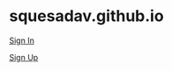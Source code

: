 # squesadav.github.io

[Sign In](https://bifrostsandbox.b2clogin.com/bifrostsandbox.onmicrosoft.com/b2c_1a_signup_signin/oauth2/v2.0/authorize?client_id=35af0148-95bb-43e8-952b-1f069357d02b&scope=offline_access%20openid&response_type=code&redirect_uri=https%3A%2F%2Fbifrost-dev.mobilize.net%2Fapi%2Fauth%2Fcallback%2Fazure-ad-b2c&prompt=login&state=ydRJaD5BOBnJeSrn_nBvk-iQEpKX0pR6Fq-su8sWBM0)

[Sign Up](https://bifrostsandbox.b2clogin.com/bifrostsandbox.onmicrosoft.com/b2c_1a_signup/oauth2/v2.0/authorize?client_id=35af0148-95bb-43e8-952b-1f069357d02b&scope=offline_access%20openid&response_type=code&redirect_uri=https%3A%2F%2Fbifrost-dev.mobilize.net%2Fapi%2Fauth%2Fcallback%2Fazure-ad-b2c-signup&prompt=login&state=LcdaACrmQpPpZnWvLkrXI13CvkTSJYtoHhFRnH_MY4E)
